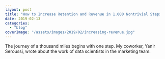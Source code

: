 ```yaml
---
layout: post
title: "How to Increase Retention and Revenue in 1,000 Nontrivial Steps"
date: 2019-02-13
categories: 
  - "blog"
coverImage: "/assets/images/2019/02/increasing-revenue.jpg"
---
```


The journey of a thousand miles begins with one step. My coworker, Yanir Seroussi, wrote about the work of data scientists in the marketing team.
